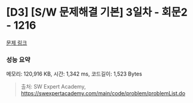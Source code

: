 # [D3] [S/W 문제해결 기본] 3일차 - 회문2 - 1216 

[문제 링크](https://swexpertacademy.com/main/code/problem/problemDetail.do?contestProbId=AV14Rq5aABUCFAYi) 

### 성능 요약

메모리: 120,916 KB, 시간: 1,342 ms, 코드길이: 1,523 Bytes



> 출처: SW Expert Academy, https://swexpertacademy.com/main/code/problem/problemList.do